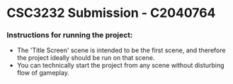 # CSC3232 Submission - C2040764

### Instructions for running the project:
 - The 'Title Screen' scene is intended to be the first scene, and therefore the project ideally should be run on that scene.
 - You can technically start the project from any scene without disturbing flow of gameplay.
